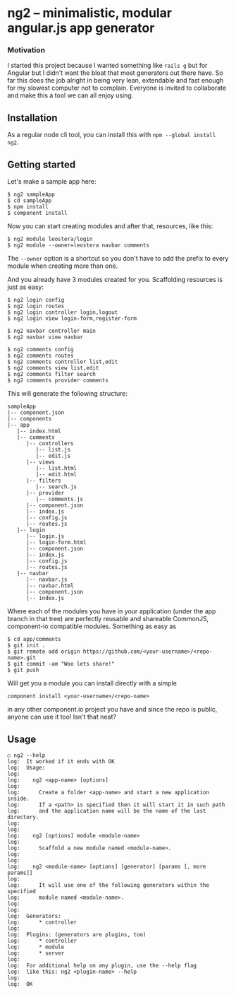 # ng2 – minimalistic, modular angular.js app generator

### Motivation

I started this project because I wanted something like `rails g` but for Angular but I didn't want the bloat that most generators out there have. So far this does the job alright in being very lean, extendable and fast enough for my slowest computer not to complain. Everyone is invited to collaborate and make this a tool we can all enjoy using.

## Installation 
As a regular node cli tool, you can install this with `npm --global install ng2`.

## Getting started

Let's make a sample app here:

```
$ ng2 sampleApp
$ cd sampleApp
$ npm install
$ component install
```

Now you can start creating modules and after that, resources, like this:

```
$ ng2 module leostera/login
$ ng2 module --owner=leostera navbar comments
```

The `--owner` option is a shortcut so you don't have to add the prefix to every module when creating more than one.

And you already have 3 modules created for you. Scaffolding resources is just as easy:

```
$ ng2 login config
$ ng2 login routes
$ ng2 login controller login,logout
$ ng2 login view login-form,register-form

$ ng2 navbar controller main
$ ng2 navbar view navbar

$ ng2 comments config
$ ng2 comments routes
$ ng2 comments controller list,edit
$ ng2 comments view list,edit
$ ng2 comments filter search
$ ng2 comments provider comments
```

This will generate the following structure:

```
sampleApp
|-- component.json
|-- components
|-- app
   |-- index.html
   |-- comments
      |-- controllers
         |-- list.js
         |-- edit.js
      |-- views
         |-- list.html
         |-- edit.html
      |-- filters
         |-- search.js
      |-- provider
         |-- comments.js
      |-- component.json
      |-- index.js
      |-- config.js
      |-- routes.js
   |-- login
      |-- login.js
      |-- login-form.html
      |-- component.json
      |-- index.js
      |-- config.js
      |-- routes.js
   |-- navbar
      |-- navbar.js
      |-- navbar.html
      |-- component.json
      |-- index.js

```

Where each of the modules you have in your application (under the app branch in that tree) are perfectly reusable and shareable CommonJS, component-io compatible modules. Something as easy as 

```
$ cd app/comments
$ git init .
$ git remote add origin https://github.com/<your-username>/<repo-name>.git
$ git commit -am "Woo lets share!"
$ git push
```

Will get you a module you can install directly with a simple 

```
component install <your-username>/<repo-name>
```

in any other component.io project you have and since the repo is public, anyone can use it too! Isn't that neat?


## Usage

```
○ ng2 --help
log:  It worked if it ends with OK
log:  Usage:
log:
log:    ng2 <app-name> [options]
log:
log:      Create a folder <app-name> and start a new application inside.
log:      If a <path> is specified then it will start it in such path
log:      and the application name will be the name of the last directory.
log:
log:
log:    ng2 [options] module <module-name>
log:
log:      Scaffold a new module named <module-name>.
log:
log:
log:    ng2 <module-name> [options] [generator] [params [, more params]]
log:
log:      It will use one of the following generators within the specified
log:      module named <module-name>.
log:
log:
log:  Generators:
log:      * controller
log:
log:  Plugins: (generators are plugins, too)
log:      * controller
log:      * module
log:      * server
log:
log:  For additional help on any plugin, use the --help flag
log:  like this: ng2 <plugin-name> --help
log:
log:  OK

```
